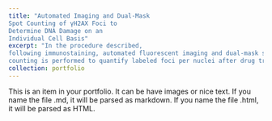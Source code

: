 ```yaml
---
title: "Automated Imaging and Dual-Mask
Spot Counting of γH2AX Foci to
Determine DNA Damage on an
Individual Cell Basis"
excerpt: "In the procedure described,
following immunostaining, automated fluorescent imaging and dual-mask spot
counting is performed to quantify labeled foci per nuclei after drug treatment.  <br/><img src='/images/imagesPort1.png'>"
collection: portfolio
---
```


This is an item in your portfolio. It can be have images or nice text. If you name the file .md, it will be parsed as markdown. If you name the file .html, it will be parsed as HTML. 
